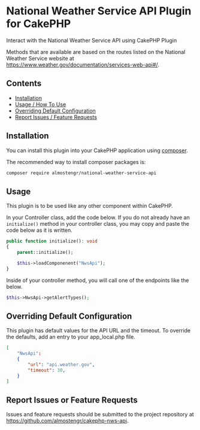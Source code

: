 # National Weather Service API Plugin for CakePHP

Interact with the National Weather Service API using CakePHP Plugin

Methods that are available are based on the routes listed on the National Weather Service website at 
https://www.weather.gov/documentation/services-web-api#/.


## Contents

* [Installation](#installation)
* [Usage / How To Use](#usage)
* [Overriding Default Configuration](#overriding-default-configuration)
* [Report Issues / Feature Requests](#report-issues-or-feature-requests)

## Installation

You can install this plugin into your CakePHP application using [composer](https://getcomposer.org).

The recommended way to install composer packages is:

```sh
composer require almostengr/national-weather-service-api
```

## Usage

This plugin is to be used like any other component within CakePHP.

In your Controller class, add the code below. If you do not already have an ```initialize()``` method 
in your controller class, you may copy and paste the code below as it is written.

```php
public function initialize(): void
{
    parent::initialize();

    $this->loadComponenent("NwsApi");
}
```

Inside of your controller method, you will call one of the endpoints like the below.

```php
$this->NwsApi->getAlertTypes();
```

## Overriding Default Configuration

This plugin has default values for the API URL and the timeout. To override the defaults, 
add an entry to your app_local.php file.

```json
[
    "NwsApi":
    {
        "url": "api.weather.gov",
        "timeout": 30,
    }
]
```

## Report Issues or Feature Requests

Issues and feature requests should be submitted to the project repository at 
https://github.com/almostengr/cakephp-nws-api.
